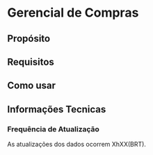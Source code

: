 # **Gerencial de Compras**

## **Propósito**

## **Requisitos**

## **Como usar**

## **Informações Tecnicas**

### **Frequência de Atualização**
As atualizações dos dados ocorrem XhXX(BRT).
